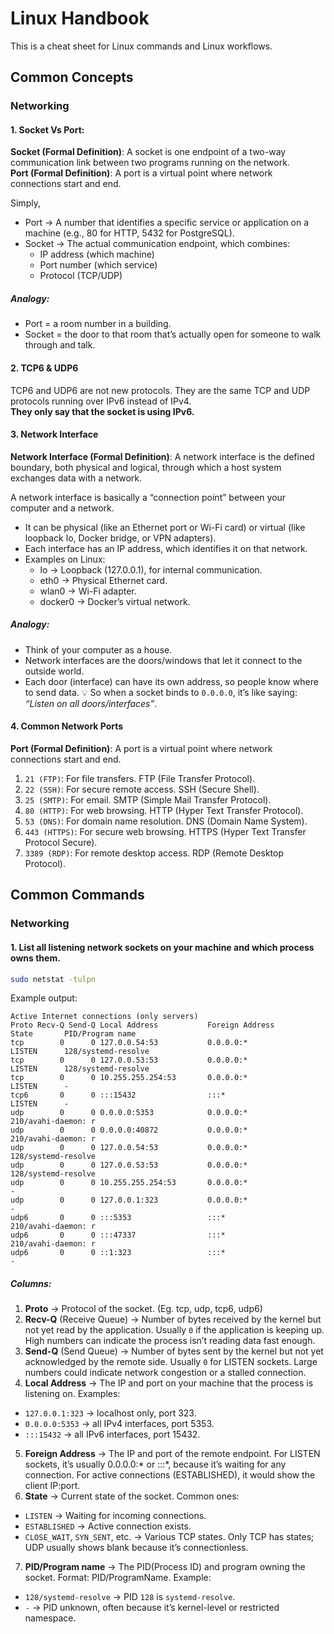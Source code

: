# Linux Handbook
This is a cheat sheet for Linux commands and Linux workflows.

## Common Concepts
### Networking
#### 1. Socket Vs Port:
**Socket (Formal Definition)**: A socket is one endpoint of a two-way communication link between two programs running on the network.<br>
**Port (Formal Definition)**: A port is a virtual point where network connections start and end.

Simply,
- Port → A number that identifies a specific service or application on a machine (e.g., 80 for HTTP, 5432 for PostgreSQL).
- Socket → The actual communication endpoint, which combines:
  + IP address (which machine)
  + Port number (which service)
  + Protocol (TCP/UDP)

##### Analogy:
- Port = a room number in a building.
- Socket = the door to that room that’s actually open for someone to walk through and talk.
  
#### 2. TCP6 & UDP6
TCP6 and UDP6 are not new protocols. They are the same TCP and UDP protocols running over IPv6 instead of IPv4.<br>
**They only say that the socket is using IPv6.**

#### 3. Network Interface
**Network Interface (Formal Definition)**:  A network interface is the defined boundary, both physical and logical, through which a host system exchanges data with a network.

A network interface is basically a “connection point” between your computer and a network.
- It can be physical (like an Ethernet port or Wi-Fi card) or virtual (like loopback lo, Docker bridge, or VPN adapters).
- Each interface has an IP address, which identifies it on that network.
- Examples on Linux:
  - lo → Loopback (127.0.0.1), for internal communication.
  - eth0 → Physical Ethernet card.
  - wlan0 → Wi-Fi adapter.
  - docker0 → Docker’s virtual network.

##### Analogy:
- Think of your computer as a house.
- Network interfaces are the doors/windows that let it connect to the outside world.
- Each door (interface) can have its own address, so people know where to send data.
💡 So when a socket binds to ```0.0.0.0```, it’s like saying: *“Listen on all doors/interfaces”*.

#### 4. Common Network Ports
**Port (Formal Definition)**: A port is a virtual point where network connections start and end.
1. ```21 (FTP)```: For file transfers. FTP (File Transfer Protocol).
2. ```22 (SSH)```: For secure remote access. SSH (Secure Shell).
3. ```25 (SMTP)```: For email. SMTP (Simple Mail Transfer Protocol).
4. ```80 (HTTP)```: For web browsing. HTTP (Hyper Text Transfer Protocol).
5. ```53 (DNS)```: For domain name resolution. DNS (Domain Name System).
6. ```443 (HTTPS)```: For secure web browsing. HTTPS (Hyper Text Transfer Protocol Secure).
7. ```3389 (RDP)```: For remote desktop access. RDP (Remote Desktop Protocol).

## Common Commands
### Networking
#### 1. List all listening network sockets on your machine and which process owns them.
```bash
sudo netstat -tulpn
```
Example output:
```
Active Internet connections (only servers)
Proto Recv-Q Send-Q Local Address           Foreign Address         State       PID/Program name
tcp        0      0 127.0.0.54:53           0.0.0.0:*               LISTEN      128/systemd-resolve
tcp        0      0 127.0.0.53:53           0.0.0.0:*               LISTEN      128/systemd-resolve
tcp        0      0 10.255.255.254:53       0.0.0.0:*               LISTEN      -
tcp6       0      0 :::15432                :::*                    LISTEN      -
udp        0      0 0.0.0.0:5353            0.0.0.0:*                           210/avahi-daemon: r
udp        0      0 0.0.0.0:40872           0.0.0.0:*                           210/avahi-daemon: r
udp        0      0 127.0.0.54:53           0.0.0.0:*                           128/systemd-resolve
udp        0      0 127.0.0.53:53           0.0.0.0:*                           128/systemd-resolve
udp        0      0 10.255.255.254:53       0.0.0.0:*                           -
udp        0      0 127.0.0.1:323           0.0.0.0:*                           -
udp6       0      0 :::5353                 :::*                                210/avahi-daemon: r
udp6       0      0 :::47337                :::*                                210/avahi-daemon: r
udp6       0      0 ::1:323                 :::*                                -
```
##### Columns:
1. **Proto** → Protocol of the socket. (Eg. tcp, udp, tcp6, udp6)
2. **Recv-Q** (Receive Queue) → Number of bytes received by the kernel but not yet read by the application. Usually ```0``` if the application is keeping up. High numbers can indicate the process isn’t reading data fast enough.
3. **Send-Q** (Send Queue) → Number of bytes sent by the kernel but not yet acknowledged by the remote side. Usually ```0``` for LISTEN sockets. Large numbers could indicate network congestion or a stalled connection.
4. **Local Address** → The IP and port on your machine that the process is listening on.
Examples:
- ```127.0.0.1:323``` → localhost only, port 323.
- ```0.0.0.0:5353``` → all IPv4 interfaces, port 5353.
- ```:::15432``` → all IPv6 interfaces, port 15432.
5. **Foreign Address** → The IP and port of the remote endpoint. For LISTEN sockets, it’s usually 0.0.0.0:* or :::*, because it’s waiting for any connection. For active connections (ESTABLISHED), it would show the client IP:port.
6. **State** → Current state of the socket.
Common ones:
- ```LISTEN``` → Waiting for incoming connections.
- ```ESTABLISHED``` → Active connection exists.
- ```CLOSE_WAIT```, ```SYN_SENT```, etc. → Various TCP states.
Only TCP has states; UDP usually shows blank because it’s connectionless.
7. **PID/Program name** → The PID(Process ID) and program owning the socket. Format: PID/ProgramName.
Example:
- ```128/systemd-resolve``` → PID ```128``` is ```systemd-resolve```.
- ```-``` → PID unknown, often because it’s kernel-level or restricted namespace.
